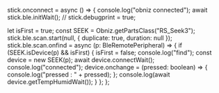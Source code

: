 
stick.onconnect = async () => {
  console.log("obniz connected");
  await stick.ble.initWait();
  // stick.debugprint = true;

  let isFirst = true;
  const SEEK = Obniz.getPartsClass("RS_Seek3");
  stick.ble.scan.start(null, { duplicate: true, duration: null });
  stick.ble.scan.onfind = async (p: BleRemotePeripheral) => {
    if (SEEK.isDevice(p) && isFirst) {
      isFirst = false;
      console.log("find");
      const device = new SEEK(p);
      await device.connectWait();
      console.log("connected");
      device.onchange = (pressed: boolean) => {
        console.log("pressed : " + pressed);
      };
      console.log(await device.getTempHumidWait());
    }
  };
};
